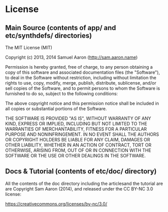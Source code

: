 # License

## Main Source (contents of app/ and etc/synthdefs/ directories)

The MIT License (MIT)

Copyright (c) 2013, 2014 Samuel Aaron (http://sam.aaron.name)

Permission is hereby granted, free of charge, to any person obtaining a copy
of this software and associated documentation files (the "Software"), to deal
in the Software without restriction, including without limitation the rights
to use, copy, modify, merge, publish, distribute, sublicense, and/or sell
copies of the Software, and to permit persons to whom the Software is
furnished to do so, subject to the following conditions:

The above copyright notice and this permission notice shall be included in
all copies or substantial portions of the Software.

THE SOFTWARE IS PROVIDED "AS IS", WITHOUT WARRANTY OF ANY KIND, EXPRESS OR
IMPLIED, INCLUDING BUT NOT LIMITED TO THE WARRANTIES OF MERCHANTABILITY,
FITNESS FOR A PARTICULAR PURPOSE AND NONINFRINGEMENT. IN NO EVENT SHALL THE
AUTHORS OR COPYRIGHT HOLDERS BE LIABLE FOR ANY CLAIM, DAMAGES OR OTHER
LIABILITY, WHETHER IN AN ACTION OF CONTRACT, TORT OR OTHERWISE, ARISING FROM,
OUT OF OR IN CONNECTION WITH THE SOFTWARE OR THE USE OR OTHER DEALINGS IN
THE SOFTWARE.


## Docs & Tutorial (contents of etc/doc/ directory)

All the contents of the doc directory including the articlesand the
tutorial are are Copyright Sam Aaron (2014), and released under the CC
BY-NC 3.0 license:

https://creativecommons.org/licenses/by-nc/3.0/
